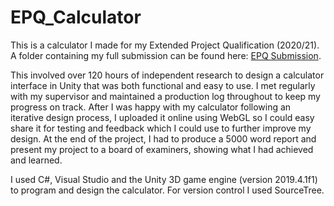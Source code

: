 # EPQ_Calculator
This is a calculator I made for my Extended Project Qualification (2020/21). A folder containing my full submission can be found here: [EPQ Submission](https://drive.google.com/drive/folders/17eVtX6k3sckr00V5xlsmQyD4ZomX0GNU?usp=drive_link).

This involved over 120 hours of independent research to design a calculator interface in Unity that was both functional and easy to use. I met regularly with my supervisor and maintained a production log throughout to keep my progress on track. After I was happy with my calculator following an iterative design process, I uploaded it online using WebGL so I could easy share it for testing and feedback which I could use to further improve my design. At the end of the project, I had to produce a 5000 word report and present my project to a board of examiners, showing what I had achieved and learned.

I used C#, Visual Studio and the Unity 3D game engine (version 2019.4.1f1) to program and design the calculator. For version control I used SourceTree.
